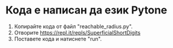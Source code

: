 # Кода е написан да език Pytone

1. Копирайте кода от файл "reachable_radius.py".
2. Отворите https://repl.it/repls/SuperficialShortDigits
3. Поставете кода и натиснете "run".
